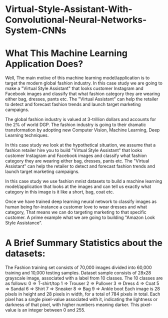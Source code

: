 # Virtual-Style-Assistant-With-Convolutional-Neural-Networks-System-CNNs

# What This Machine Learning Application Does?
Well, The main motive of this machine learning model/application is to target the modern global fashion industry. In this case study we are going to make a "Virtual Style Assistant" that looks customer Instagram and Facebook images and classify that what fashion category they are wearing either bag, dresses, pants etc. The "Virtual Assistant" can help the retailer to detect and forecast fashion trends and launch target marketing campaigns.

The global fashion industry is valued at 3-trillion dollars and accounts for the 2% of world DGP. The fashion industry is going to their dramatic transformation by adopting new Computer Vision, Machine Learning, Deep Learning techniques. 

In this case study we look at the hypothetical situation, we assume that a fashion retailer hire you to build "Virtual Style Assistant" that looks customer Instagram and Facebook images and classify what fashion category they are wearing either bag, dresses, pants etc. The "Virtual Assistant" can help the retailer to detect and forecast fashion trends and launch target marketing campaigns.

In this case study we use fashion mnist datasets to build a machine learning model/application that looks at the images and can tell us exactly what category in this image is it like a short, bag, coat etc. 

Once we have trained deep learning neural network to classify images as human being for-instance a customer love to wear dresses and what category, That means we can do targeting marketing to that specific customer. A prime example what we are going to building "Amazon Look Style Assistance". 

# A Brief Summary Statistics about the datasets: 

The Fashion training set consists of 70,000 images divided into 60,000 training and 10,000 testing samples. Dataset sample consists of 28x28 grayscale image, associated with a label from 10 classes. The 10 classes are as follows: 0 => T-shirt/top 1 => Trouser 2 => Pullover 3 => Dress 4 => Coat 5 => Sandal 6 => Shirt 7 => Sneaker 8 => Bag 9 => Ankle boot Each image is 28 pixels in height and 28 pixels in width, for a total of 784 pixels in total. Each pixel has a single pixel-value associated with it, indicating the lightness or darkness of that pixel, with higher numbers meaning darker. This pixel-value is an integer between 0 and 255.
